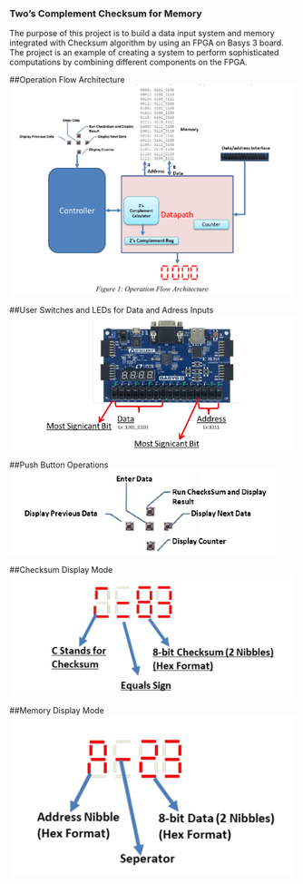 ### Two’s Complement Checksum for Memory

The purpose of this project is to build a data input system and memory integrated with Checksum
algorithm by using an FPGA on Basys 3 board. The project is an example of creating a system to
perform sophisticated computations by combining different components on the FPGA.

##Operation Flow Architecture
![ScreenShot](/Screenshots/1.png)

##User Switches and LEDs for Data and Adress Inputs
![ScreenShot](/Screenshots/2.png)

##Push Button Operations
![ScreenShot](/Screenshots/3.png)

##Checksum Display Mode
![ScreenShot](/Screenshots/4.png)

##Memory Display Mode
![ScreenShot](/Screenshots/5.png)
